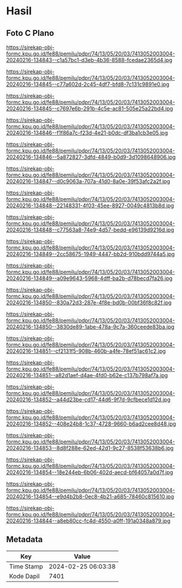 # Hasil

## Foto C Plano

https://sirekap-obj-formc.kpu.go.id/fe88/pemilu/pdpr/74/13/05/20/03/7413052003004-20240216-134843--c1a57bc1-d3eb-4b36-8588-fcedae2365d4.jpg

https://sirekap-obj-formc.kpu.go.id/fe88/pemilu/pdpr/74/13/05/20/03/7413052003004-20240216-134845--c77a602d-2c45-4df7-bfd8-7c131c9891e0.jpg

https://sirekap-obj-formc.kpu.go.id/fe88/pemilu/pdpr/74/13/05/20/03/7413052003004-20240216-134845--c7697e6b-291b-4c5e-ac81-505e25a22bd4.jpg

https://sirekap-obj-formc.kpu.go.id/fe88/pemilu/pdpr/74/13/05/20/03/7413052003004-20240216-134846--f1f86a7c-f23d-4e21-b0dc-df3ba1cb3e05.jpg

https://sirekap-obj-formc.kpu.go.id/fe88/pemilu/pdpr/74/13/05/20/03/7413052003004-20240216-134846--5a872827-3dfd-4849-b0d9-3d1098648906.jpg

https://sirekap-obj-formc.kpu.go.id/fe88/pemilu/pdpr/74/13/05/20/03/7413052003004-20240216-134847--d0c9063a-707a-41d0-8a0e-39f53afc2a2f.jpg

https://sirekap-obj-formc.kpu.go.id/fe88/pemilu/pdpr/74/13/05/20/03/7413052003004-20240216-134848--22148331-4f03-45ee-8927-0049c4813b8d.jpg

https://sirekap-obj-formc.kpu.go.id/fe88/pemilu/pdpr/74/13/05/20/03/7413052003004-20240216-134848--c77563a8-74e9-4d57-bedd-e96139d9216d.jpg

https://sirekap-obj-formc.kpu.go.id/fe88/pemilu/pdpr/74/13/05/20/03/7413052003004-20240216-134849--2cc58675-1949-4447-bb2d-910bdd9744a5.jpg

https://sirekap-obj-formc.kpu.go.id/fe88/pemilu/pdpr/74/13/05/20/03/7413052003004-20240216-134849--a09e9643-5968-4dff-ba2b-d78becd7fa26.jpg

https://sirekap-obj-formc.kpu.go.id/fe88/pemilu/pdpr/74/13/05/20/03/7413052003004-20240216-134850--830a72d3-287e-4f8e-bd0b-00bf36f8c82f.jpg

https://sirekap-obj-formc.kpu.go.id/fe88/pemilu/pdpr/74/13/05/20/03/7413052003004-20240216-134850--3830de89-1abe-478a-9c7a-360ceede83ba.jpg

https://sirekap-obj-formc.kpu.go.id/fe88/pemilu/pdpr/74/13/05/20/03/7413052003004-20240216-134851--cf2131f5-908b-460b-a4fe-78ef51ac61c2.jpg

https://sirekap-obj-formc.kpu.go.id/fe88/pemilu/pdpr/74/13/05/20/03/7413052003004-20240216-134851--a82d1aef-d4ae-4fd0-b62e-c137b798af7a.jpg

https://sirekap-obj-formc.kpu.go.id/fe88/pemilu/pdpr/74/13/05/20/03/7413052003004-20240216-134852--a44d23be-cd17-44d6-9f7d-9cfbece1d12d.jpg

https://sirekap-obj-formc.kpu.go.id/fe88/pemilu/pdpr/74/13/05/20/03/7413052003004-20240216-134852--408e24b8-1c37-4728-9660-b6ad2cee8d48.jpg

https://sirekap-obj-formc.kpu.go.id/fe88/pemilu/pdpr/74/13/05/20/03/7413052003004-20240216-134853--8d8f288e-62ed-42d1-9c27-8538f53638b6.jpg

https://sirekap-obj-formc.kpu.go.id/fe88/pemilu/pdpr/74/13/05/20/03/7413052003004-20240216-134854--18e244eb-6b06-402d-aecd-bf64057a0d7f.jpg

https://sirekap-obj-formc.kpu.go.id/fe88/pemilu/pdpr/74/13/05/20/03/7413052003004-20240216-134854--e9d4b2b8-0ec8-4b21-a685-78460c815610.jpg

https://sirekap-obj-formc.kpu.go.id/fe88/pemilu/pdpr/74/13/05/20/03/7413052003004-20240216-134844--a8eb80cc-fc4d-4550-a0ff-191a0348a879.jpg


## Metadata

| Key        | Value               |
| ---------- | ------------------- |
| Time Stamp | 2024-02-25 06:03:38 |
| Kode Dapil | 7401                |



